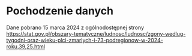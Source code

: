 # Pochodzenie danych
Dane pobrano 15 marca 2024 z ogólnodostępnej strony https://stat.gov.pl/obszary-tematyczne/ludnosc/ludnosc/zgony-wedlug-tygodni-oraz-wieku-plci-zmarlych-i-73-podregionow-w-2024-roku,39,25.html
